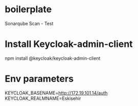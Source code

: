 # boilerplate
Sonarqube Scan - Test
# Install Keycloak-admin-client
npm install @keycloak/keycloak-admin-client
# Env parameters
KEYCLOAK_BASENAME=http://172.19.101.14/auth
KEYCLOAK_REALMNAME=Eskisehir


